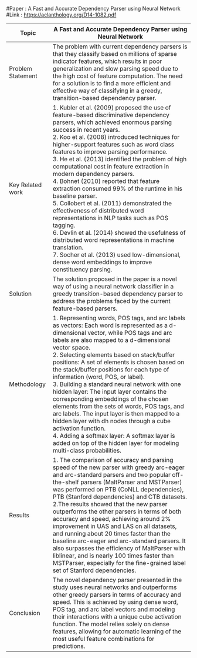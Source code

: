 
#Paper : A Fast and Accurate Dependency Parser using Neural Network
#Link : https://aclanthology.org/D14-1082.pdf

|   Topic               |  A Fast and Accurate Dependency Parser using Neural Network   |
| --------              |  ----------------------------                                 |
| Problem Statement     | The problem with current dependency parsers is that they classify based on millions of sparse indicator features, which results in poor generalization and slow parsing speed due to the high cost of feature computation. The need for a solution is to find a more efficient and effective way of classifying in a greedy, transition-based dependency parser. |
|   Key Related work    | 1. Kubler et al. (2009) proposed the use of feature-based discriminative dependency parsers, which achieved enormous parsing success in recent years. <br /> 2. Koo et al. (2008) introduced techniques for higher-support features such as word class features to improve parsing performance. <br /> 3. He et al. (2013) identified the problem of high computational cost in feature extraction in modern dependency parsers.<br /> 4. Bohnet (2010) reported that feature extraction consumed 99% of the runtime in his baseline parser. <br />5. Collobert et al. (2011) demonstrated the effectiveness of distributed word representations in NLP tasks such as POS tagging.<br />6. Devlin et al. (2014) showed the usefulness of distributed word representations in machine translation.<br />7. Socher et al. (2013) used low-dimensional, dense word embeddings to improve constituency parsing.<br /> |
| Solution | The solution proposed in the paper is a novel way of using a neural network classifier in a greedy transition-based dependency parser to address the problems faced by the current feature-based parsers.|
| Methodology | 1. Representing words, POS tags, and arc labels as vectors: Each word is represented as a d-dimensional vector, while POS tags and arc labels are also mapped to a d-dimensional vector space. <br /> 2. Selecting elements based on stack/buffer positions: A set of elements is chosen based on the stack/buffer positions for each type of information (word, POS, or label). <br /> 3. Building a standard neural network with one hidden layer: The input layer contains the corresponding embeddings of the chosen elements from the sets of words, POS tags, and arc labels. The input layer is then mapped to a hidden layer with dh nodes through a cube activation function. <br /> 4. Adding a softmax layer: A softmax layer is added on top of the hidden layer for modeling multi-class probabilities. |
| Results | 1. The comparison of accuracy and parsing speed of the new parser with greedy arc-eager and arc-standard parsers and two popular off-the-shelf parsers (MaltParser and MSTParser) was performed on PTB (CoNLL dependencies), PTB (Stanford dependencies) and CTB datasets. <br />2.The results showed that the new parser outperforms the other parsers in terms of both accuracy and speed, achieving around 2% improvement in UAS and LAS on all datasets, and running about 20 times faster than the baseline arc-eager and arc-standard parsers. It also surpasses the efficiency of MaltParser with liblinear, and is nearly 100 times faster than MSTParser, especially for the fine-grained label set of Stanford dependencies. |
| Conclusion |The novel dependency parser presented in the study uses neural networks and outperforms other greedy parsers in terms of accuracy and speed. This is achieved by using dense word, POS tag, and arc label vectors and modeling their interactions with a unique cube activation function. The model relies solely on dense features, allowing for automatic learning of the most useful feature combinations for predictions. |
